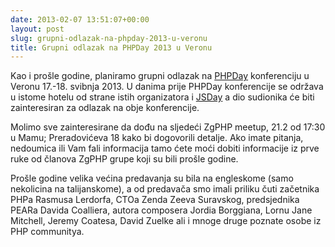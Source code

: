 ```yaml
---
date: 2013-02-07 13:51:07+00:00
layout: post
slug: grupni-odlazak-na-phpday-2013-u-veronu
title: Grupni odlazak na PHPDay 2013 u Veronu
---
```


Kao i prošle godine, planiramo grupni odlazak na
[PHPDay](http://2013.phpday.it/) konferenciju u Veronu 17.-18. svibnja 2013. U
danima prije PHPDay konferencije se održava u istome hotelu od strane istih
organizatora i [JSDay](http://2013.jsday.it/) a dio sudionika će biti
zainteresiran za odlazak na obje konferencije.

Molimo sve zainteresirane da dođu na sljedeći ZgPHP meetup, 21.2 od 17:30 u
Mamu; Preradovićeva 18 kako bi dogovorili detalje. Ako imate pitanja, nedoumica
ili Vam fali informacija tamo ćete moći dobiti informacije iz prve ruke od
članova ZgPHP grupe koji su bili prošle godine.

Prošle godine velika većina predavanja su bila na engleskome (samo nekolicina na
talijanskome), a od predavača smo imali priliku čuti začetnika PHPa Rasmusa
Lerdorfa, CTOa Zenda Zeeva Suravskog, predsjednika PEARa Davida Coalliera,
autora composera Jordia Borggiana, Lornu Jane Mitchell, Jeremy Coatesa, David
Zuelke ali i mnoge druge poznate osobe iz PHP communitya.

